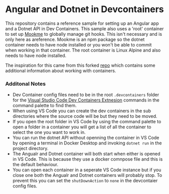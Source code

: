 # Angular and Dotnet in Devcontainers

This repository contains a reference sample for setting up an Angular app and a Dotnet API in Dev Containers. This sample also uses a 'root' container to set up [Mookme](https://mookme.org/) to globally manage git hooks. This isn't necessary and is only here as areference. Mookme is an npm package so the dotnet container needs to have node installed or you won't be able to commit when working in that container. The root container is Linux Alpine and also needs to have node installed.

The inspiration for this came from this forked [repo](https://github.com/andrewalderson/multiple-dev-container-vscode) which contains some additional information about working with containers.

### Additonal Notes
- Dev Container config files need to be in the root ```.devcontainers``` folder for the [Visual Studio Code Dev Containers Extnesion](https://marketplace.visualstudio.com/items?itemName=ms-vscode-remote.remote-containers) commands in the command palette to find them.
- When using VS Code you can create the dev containers in the sub directories where the source code will be but they need to be moved.
- If you open the root folder in VS Code by using the command palette to open a folder in a container you will get a list of all the container to select the one you want to work in.
- You can run the dotnet API without openning the container in VS Code by opening a terminal in Docker Desktop and invoking ```dotnet run``` in the project directory.
- The Angualr and Dotnet container will both start when either is opened in VS Code. This is because they use a docker comnpose file and this is the default behaviour.
- You can open each container in a seperate VS Code instance but if you close one both the Angualr and Dotnet containers will probably stop. To prevent this you can set the ```shutDownAction``` to ```none``` in the devcontaier config files.
